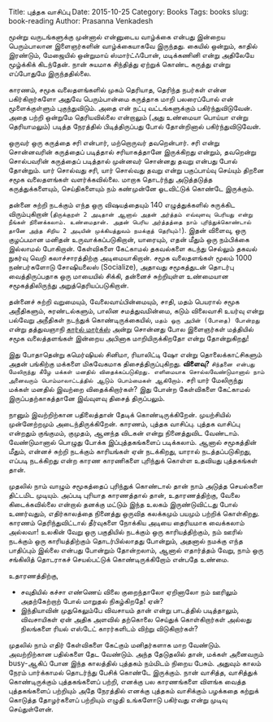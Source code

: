Title: புத்தக வாசிப்பு
Date: 2015-10-25
Category: Books
Tags: books
slug: book-reading
Author: Prasanna Venkadesh

மூன்று வருடங்களுக்கு முன்னால் என்னுடைய வாழ்க்கை என்பது இன்றைய பெரும்பாலான இளைஞர்களின் வாழ்க்கையாகவே இருந்தது. கையில் ஒன்றும், காதில் இரண்டும், மேஜையில் ஒன்றுமாய் ஸ்மார்ட்ஃபோன், மடிக்கணினி என்று அதிலேயே மூழ்க்கிக் கிடந்தேன். நான் சுயமாக சிந்தித்து ஏற்றுக் கொண்ட கருத்து என்று எப்போதுமே இருந்ததில்லை. 

காரணம், சமூக வலைதளங்களில் முகம் தெரியாத, தெரிந்த நபர்கள் என்ன பகிர்கிறார்களோ அதுவே பெரும்பான்மை கருத்தாக மாறி பலரைப்போல் என் மூளைக்குள்ளும் புகுந்துவிடும். அதை என் நட்பு வட்டங்களுக்கும் பகிர்ந்துவிடுவேன். அதை பற்றி ஒன்றுமே தெரியவில்லை என்றாலும் (அது உண்மையா பொய்யா என்று தெரியாமலும்) படித்த நேரத்தில் பிடித்திருப்பது போல் தோன்றினால் பகிர்ந்துவிடுவேன்.

ஒருவர் ஒரு கருத்தை சரி என்பார், மற்றொருவர் தவறென்பார். சரி என்று சொன்னவரின் கருத்தைப் படித்தால் சரியாகத்தானே இருக்கிறது என்றும், தவறென்று சொல்பவரின் கருத்தைப் படித்தால் முன்னவர் சொன்னது தவறு என்பது போல் தோன்றும். யார் சொல்வது சரி, யார் சொல்வது தவறு என்று பகுப்பாய்வு செய்யும் திறனை சமூக வலைதளங்கள் வளர்க்கவில்லை. மாறாக தொடர்ந்து அடுத்தடுத்த கருத்துக்களையும், செய்திகளையும் நம் கண்முன்னே ஓடவிட்டுக் கொண்டே இருக்கும். 

தன்னை சுற்றி நடக்கும் எந்த ஒரு விஷயத்தையும் 140 எழுத்துக்களில் சுருக்கிட விரும்புகிறான் (`திருக்குறள் 2 அடிதான் ஆனால் அதன் அர்த்தம் எவ்வுளவு பெரியது என்று நீங்கள் நினைக்கலாம். உண்மைதான். அதன் பெரிய அர்த்தத்தை நாம் புரிந்துக்கொண்டால் தானே அந்த சிறிய 2 அடியின் முக்கியத்துவம் நமக்குத் தெரியும்!`).  இதன் விளைவு, ஒரு குழப்பமான மனிதன் உருவாக்கப்படுகிறான், யாரையும், எதன் மீதும் ஒரு நம்பிக்கை இல்லாமல் போகிறான். கேள்விகளை கேட்காமல் தகவல்களை கடந்து செல்லும் தகவல் நுகர்வு வெறி கலாச்சாரத்திற்கு அடிமையாகிறான். சமூக வலைதளங்கள் மூலம் 1000 நண்பர்களோடு சோஷியலைஸ் (Socialize), அதாவது சமூகத்துடன் தொடர்பு வைத்திருப்பதாக ஒரு மாயையில் சிக்கி, தன்னைச் சுற்றியுள்ள உண்மையான சமூகத்திலிருந்து அறுத்தெரியப்படுகிறான்.

தன்னைச் சுற்றி வறுமையும், வேலைவாய்பின்மையும், சாதி, மதம் பெயரால் சமூக அநீதிகளும், சுரண்டல்களும், பாலின சமத்துவமின்மை, கடும் விலைவாசி உயர்வு என்று பல்வேறு அநீதிகள் நடந்துக் கொண்டிருக்கையில், `மதம் ஒரு அபின் (போதை) போன்றது` என்று தத்துவஞாநி [கார்ல் மார்க்ஸ்](https://ta.wikipedia.org/wiki/காரல்_மார்க்சு) அன்று சொன்னது போல இளைஞர்கள் மத்தியில் சமூக வலைத்தளங்கள் இன்றைய அபினாக மாறியிருக்கிறதோ என்று தோன்றுகிறது! 

இது போதாதென்று கமெர்ஷியல் சினிமா, ரியாலிட்டி ஷோ என்று தொலைக்காட்சிகளும் அதன் பங்கிற்கு மக்களை மிகவேகமாக திசைத்திருப்புகிறது. **விளைவு?** `சிந்தனை என்பது மேலிருந்து கீழே மக்கள் மனதில் விதைக்கப்படுகிறது. எளிமையாக சொல்லவேண்டுமானால் நாம் அனைவரும் பொம்மாலாட்டத்தில் ஆடும் பொம்மைகள் ஆகிறோம்.` சரி யார் மேலிருந்து மக்கள் மனதில் இவற்றை விதைக்கிறார்கள்? இது போன்ற கேள்விகளை கேட்காமல் இருப்பதற்காகத்தானே இவ்வுளவு திசைத் திருப்பலும்.

நானும் இவற்றிற்கான பதிலைத்தான் தேடிக் கொண்டிருக்கிறேன். முயற்சியில் முன்னேற்றமும் அடைந்திருக்கிறேன். காரணம், புத்தக வாசிப்பு. புத்தக வாசிப்பு என்றதும் குங்குமம், குமுதம், ஆனந்த விடகன் என்று நினைத்துவிட வேண்டாம். வேண்டுமானால் பொழுது போக்க இப்புத்தகங்களைப் படிக்கலாம். ஆனால் சமூகத்தின் மீதும், என்னச் சுற்றி நடக்கும் காரியங்கள் ஏன் நடக்கிறது, யாரால் நடத்தப்படுகிறது, எப்படி நடக்கிறது என்ற காரண காரணிகளை புரிந்துக் கொள்ள உதவியது புத்தகங்கள் தான். 

முதலில் நாம் வாழும் சமூகத்தைப் புரிந்துக் கொண்டால் தான் நாம் அடுத்த செயல்களை திட்டமிட முடியும். அப்படி புரியாத காரணத்தால் தான், உதாரணத்திற்கு, வேலை கிடைக்கவில்லை என்றால் தனக்கு மட்டும் இந்த உலகம் இருண்டுவிட்டது போல் உணர்வதும், எதிர்காலத்தை நினைத்து ஒருவித கலக்கமும் பயமும் பற்றிக் கொள்கிறது. காரணம் தெரிந்துவிட்டால் தீர்வுகளை நோக்கிய அடியை தைரியமாக வைக்கலாம் அல்லவா! உலகின் வேறு ஒரு பகுதியில் நடக்கும் ஒரு காரியத்திற்கும், நம் ஊரில் நடக்கும் ஒரு காரியத்திற்கும் தொடர்பில்லாதது போன்றும், அதனால் நமக்கு எந்த பாதிப்பும் இல்லை என்பது போன்றும் தோன்றலாம், ஆனால் எதார்த்தம் வேறு, நாம் ஒரு சங்கிலித் தொடராகச் செயல்பட்டுக் கொண்டிருக்கிறோம் என்பதே உண்மை. 

உதாரணத்திற்கு,

 - சவுதியில் கச்சா எண்ணெய் விலை குறைந்தாலோ ஏறினாலோ நம் ஊரிலும் அதற்கேற்றாற் போல் மாறுதல் நிகழ்கிறதே! ஏன்?
 - இந்தியாவின் முதுகெலும்பே விவசாயம் தான் என்று பாடத்தில் படித்தாலும், விவசாயிகள் ஏன் அதிக அளவில் தற்கொலை செய்துக் கொள்கிறார்கள் அல்லது நிலங்களை ரியல் எஸ்டேட் காரர்களிடம் விற்று விடுகிறார்கள்?

முதலில் நாம் எதிர் கேள்விகளை கேட்கும் மனிதர்களாக மாற வேண்டும். அவற்றிற்கான பதில்களை தேட வேண்டும். அந்த தேடுதலில் தான், மக்கள் அனைவரும் busy-ஆகிப் போன இந்த காலத்தில் புத்தகம் நம்மிடம் நிறைய பேசும். அதுவும் காலம் நேரம் பார்க்காமல் தொடர்ந்து பேசிக் கொண்டே இருக்கும். நான் வாசித்த, வாசித்துக் கொண்டிருக்கும் புத்தகங்களைப் பற்றி, எனக்கு பல காரணங்களை விளங்க வைத்த புத்தகங்களைப் பற்றியும் அதே நேரத்தில் எனக்கு புத்தகம் வாசிக்கும் பழக்கதை கற்றுக் கொடுத்த தோழர்களைப் பற்றியும் எழுதி உங்களோடு பகிர்வது என்று முடிவு செய்துள்ளேன்.
